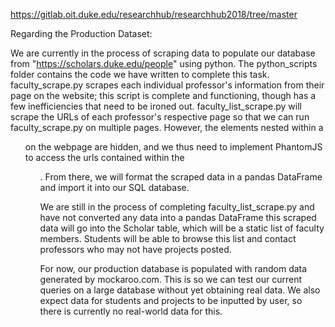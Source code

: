 https://gitlab.oit.duke.edu/researchhub/researchhub2018/tree/master

Regarding the Production Dataset:

We are currently in the process of scraping data to populate our database from "https://scholars.duke.edu/people" using python. The python_scripts folder contains the code we have written to complete this task. faculty_scrape.py  scrapes each individual professor's information from their page on the website; this script is complete and functioning, though has a few inefficiencies that need to be ironed out. faculty_list_scrape.py will scrape the URLs of each professor's respective page so that we can run faculty_scrape.py on multiple pages. However, the elements nested within a <ul> on the webpage are hidden, and we thus need to implement PhantomJS to access the urls contained within the <ul>. From there, we will format the scraped data in a pandas DataFrame and import it into our SQL database.

We are still in the process of completing faculty_list_scrape.py and have not converted any data into a pandas DataFrame this scraped data will go into the Scholar table, which will be a static list of faculty members. Students will be able to browse this list and contact professors who may not have projects posted.

For now, our production database is populated with random data generated by mockaroo.com. This is so we can test our current queries on a large database without yet obtaining real data. We also expect data for students and projects to be inputted by user, so there is currently no real-world data for this.
